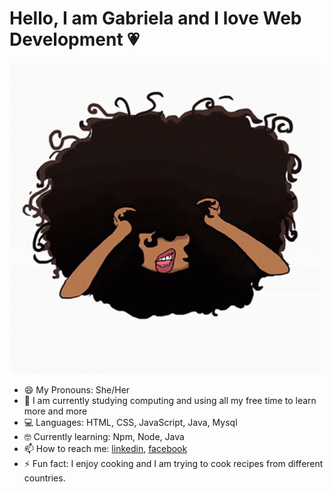 
# Hello, I am Gabriela and I love Web Development :heartpulse:

![girl with curly hair](./gifcurlyhair.gif)

* 😄 My Pronouns: She/Her
* 🌱 I am currently studying computing and using all my free time to learn more and more
* 💻 Languages: HTML, CSS, JavaScript, Java, Mysql
* 🤓 Currently learning: Npm, Node, Java
* 📫 How to reach me: [linkedin](https://www.linkedin.com/in/gabriela-carvalho-916313174/), [facebook](https://www.facebook.com/gabrielamelnikcarvalho/)
* ⚡ Fun fact: I enjoy cooking and I am trying to cook recipes from different countries.
